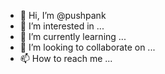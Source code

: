 - 👋 Hi, I’m @pushpank
- 👀 I’m interested in ...
- 🌱 I’m currently learning ...
- 💞️ I’m looking to collaborate on ...
- 📫 How to reach me ...

<!---
pushpankq/pushpankq is a ✨ special ✨ repository because its `README.md` (this file) appears on your GitHub profile.
You can click the Preview link to take a look at your changes.
--->
